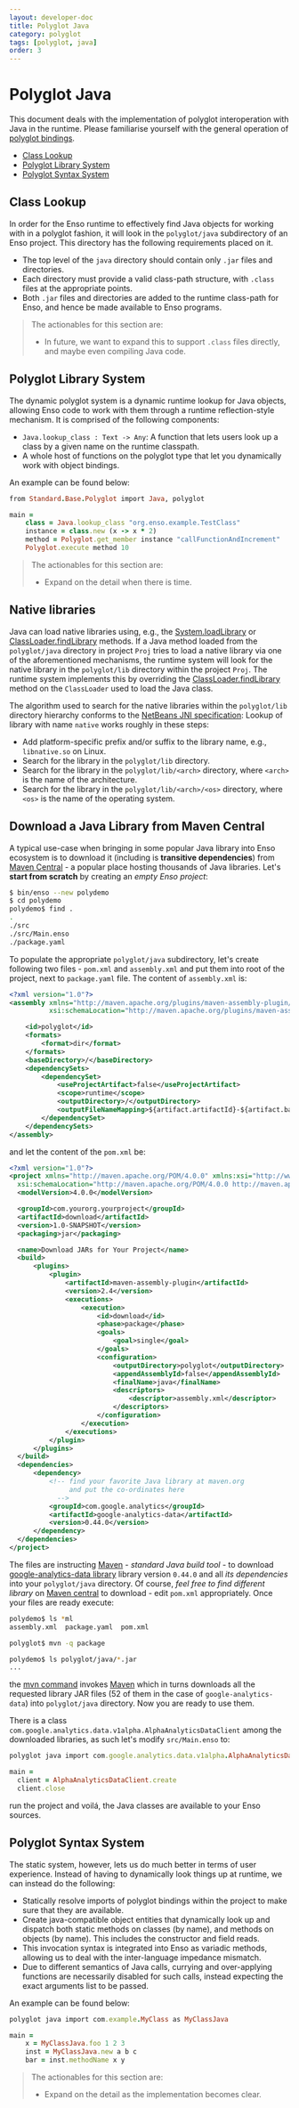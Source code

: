 ```yaml
---
layout: developer-doc
title: Polyglot Java
category: polyglot
tags: [polyglot, java]
order: 3
---
```


# Polyglot Java

This document deals with the implementation of polyglot interoperation with Java
in the runtime. Please familiarise yourself with the general operation of
[polyglot bindings](./polyglot-bindings.md).

<!-- MarkdownTOC levels="2,3" autolink="true" -->

- [Class Lookup](#class-lookup)
- [Polyglot Library System](#polyglot-library-system)
- [Polyglot Syntax System](#polyglot-syntax-system)

<!-- /MarkdownTOC -->

## Class Lookup

In order for the Enso runtime to effectively find Java objects for working with
in a polyglot fashion, it will look in the `polyglot/java` subdirectory of an
Enso project. This directory has the following requirements placed on it.

- The top level of the `java` directory should contain only `.jar` files and
  directories.
- Each directory must provide a valid class-path structure, with `.class` files
  at the appropriate points.
- Both `.jar` files and directories are added to the runtime class-path for
  Enso, and hence be made available to Enso programs.

> The actionables for this section are:
>
> - In future, we want to expand this to support `.class` files directly, and
>   maybe even compiling Java code.

## Polyglot Library System

The dynamic polyglot system is a dynamic runtime lookup for Java objects,
allowing Enso code to work with them through a runtime reflection-style
mechanism. It is comprised of the following components:

- `Java.lookup_class : Text -> Any`: A function that lets users look up a class
  by a given name on the runtime classpath.
- A whole host of functions on the polyglot type that let you dynamically work
  with object bindings.

An example can be found below:

```ruby
from Standard.Base.Polyglot import Java, polyglot

main =
    class = Java.lookup_class "org.enso.example.TestClass"
    instance = class.new (x -> x * 2)
    method = Polyglot.get_member instance "callFunctionAndIncrement"
    Polyglot.execute method 10
```

> The actionables for this section are:
>
> - Expand on the detail when there is time.

## Native libraries

Java can load native libraries using, e.g., the
[System.loadLibrary](<https://docs.oracle.com/en/java/javase/21/docs/api/java.base/java/lang/System.html#loadLibrary(java.lang.String)>)
or
[ClassLoader.findLibrary](<https://docs.oracle.com/en/java/javase/21/docs/api/java.base/java/lang/ClassLoader.html#findLibrary(java.lang.String)>)
methods. If a Java method loaded from the `polyglot/java` directory in project
`Proj` tries to load a native library via one of the aforementioned mechanisms,
the runtime system will look for the native library in the `polyglot/lib`
directory within the project `Proj`. The runtime system implements this by
overriding the
[ClassLoader.findLibrary](<https://docs.oracle.com/en/java/javase/21/docs/api/java.base/java/lang/ClassLoader.html#findLibrary(java.lang.String)>)
method on the `ClassLoader` used to load the Java class.

The algorithm used to search for the native libraries within the `polyglot/lib`
directory hierarchy conforms to the
[NetBeans JNI specification](https://bits.netbeans.org/23/javadoc/org-openide-modules/org/openide/modules/doc-files/api.html#jni):
Lookup of library with name `native` works roughly in these steps:

- Add platform-specific prefix and/or suffix to the library name, e.g.,
  `libnative.so` on Linux.
- Search for the library in the `polyglot/lib` directory.
- Search for the library in the `polyglot/lib/<arch>` directory, where `<arch>`
  is the name of the architecture.
- Search for the library in the `polyglot/lib/<arch>/<os>` directory, where
  `<os>` is the name of the operating system.

## Download a Java Library from Maven Central

A typical use-case when bringing in some popular Java library into Enso
ecosystem is to download it (including is **transitive dependencies**) from
[Maven Central](http://maven.org) - a popular place hosting thousands of Java
libraries. Let's **start from scratch** by creating an _empty Enso project_:

```bash
$ bin/enso --new polydemo
$ cd polydemo
polydemo$ find .
.
./src
./src/Main.enso
./package.yaml
```

To populate the appropriate `polyglot/java` subdirectory, let's create following
two files - `pom.xml` and `assembly.xml` and put them into root of the project,
next to `package.yaml` file. The content of `assembly.xml` is:

```xml
<?xml version="1.0"?>
<assembly xmlns="http://maven.apache.org/plugins/maven-assembly-plugin/assembly/1.1.2" xmlns:xsi="http://www.w3.org/2001/XMLSchema-instance"
          xsi:schemaLocation="http://maven.apache.org/plugins/maven-assembly-plugin/assembly/1.1.2 http://maven.apache.org/xsd/assembly-1.1.2.xsd">

    <id>polyglot</id>
    <formats>
        <format>dir</format>
    </formats>
    <baseDirectory>/</baseDirectory>
    <dependencySets>
        <dependencySet>
            <useProjectArtifact>false</useProjectArtifact>
            <scope>runtime</scope>
            <outputDirectory>/</outputDirectory>
            <outputFileNameMapping>${artifact.artifactId}-${artifact.baseVersion}.${artifact.extension}</outputFileNameMapping>
        </dependencySet>
    </dependencySets>
</assembly>
```

and let the content of the `pom.xml` be:

```xml
<?xml version="1.0"?>
<project xmlns="http://maven.apache.org/POM/4.0.0" xmlns:xsi="http://www.w3.org/2001/XMLSchema-instance"
  xsi:schemaLocation="http://maven.apache.org/POM/4.0.0 http://maven.apache.org/xsd/maven-4.0.0.xsd">
  <modelVersion>4.0.0</modelVersion>

  <groupId>com.yourorg.yourproject</groupId>
  <artifactId>download</artifactId>
  <version>1.0-SNAPSHOT</version>
  <packaging>jar</packaging>

  <name>Download JARs for Your Project</name>
  <build>
      <plugins>
          <plugin>
              <artifactId>maven-assembly-plugin</artifactId>
              <version>2.4</version>
              <executions>
                  <execution>
                      <id>download</id>
                      <phase>package</phase>
                      <goals>
                          <goal>single</goal>
                      </goals>
                      <configuration>
                          <outputDirectory>polyglot</outputDirectory>
                          <appendAssemblyId>false</appendAssemblyId>
                          <finalName>java</finalName>
                          <descriptors>
                              <descriptor>assembly.xml</descriptor>
                          </descriptors>
                      </configuration>
                  </execution>
              </executions>
          </plugin>
      </plugins>
  </build>
  <dependencies>
      <dependency>
          <!-- find your favorite Java library at maven.org
               and put the co-ordinates here
            -->
          <groupId>com.google.analytics</groupId>
          <artifactId>google-analytics-data</artifactId>
          <version>0.44.0</version>
      </dependency>
  </dependencies>
</project>
```

The files are instructing [Maven](http://maven.apache.org) - _standard Java
build tool_ - to download
[google-analytics-data library](https://central.sonatype.com/artifact/com.google.analytics/google-analytics-data/0.44.0)
library version `0.44.0` and all _its dependencies_ into your `polyglot/java`
directory. Of course, _feel free to find different library_ on
[Maven central](https://search.maven.org/) to download - edit `pom.xml`
appropriately. Once your files are ready execute:

```bash
polydemo$ ls *ml
assembly.xml  package.yaml  pom.xml

polyglot$ mvn -q package

polydemo$ ls polyglot/java/*.jar
...
```

the [mvn command](http://maven.apache.org) invokes
[Maven](http://maven.apache.org) which in turns downloads all the requested
library JAR files (52 of them in the case of `google-analytics-data`) into
`polyglot/java` directory. Now you are ready to use them.

There is a class `com.google.analytics.data.v1alpha.AlphaAnalyticsDataClient`
among the downloaded libraries, as such let's modify `src/Main.enso` to:

```ruby
polyglot java import com.google.analytics.data.v1alpha.AlphaAnalyticsDataClient

main =
  client = AlphaAnalyticsDataClient.create
  client.close
```

run the project and voilá, the Java classes are available to your Enso sources.

## Polyglot Syntax System

The static system, however, lets us do much better in terms of user experience.
Instead of having to dynamically look things up at runtime, we can instead do
the following:

- Statically resolve imports of polyglot bindings within the project to make
  sure that they are available.
- Create java-compatible object entities that dynamically look up and dispatch
  both static methods on classes (by name), and methods on objects (by name).
  This includes the constructor and field reads.
- This invocation syntax is integrated into Enso as variadic methods, allowing
  us to deal with the inter-language impedance mismatch.
- Due to different semantics of Java calls, currying and over-applying functions
  are necessarily disabled for such calls, instead expecting the exact arguments
  list to be passed.

An example can be found below:

```ruby
polyglot java import com.example.MyClass as MyClassJava

main =
    x = MyClassJava.foo 1 2 3
    inst = MyClassJava.new a b c
    bar = inst.methodName x y
```

> The actionables for this section are:
>
> - Expand on the detail as the implementation becomes clear.
